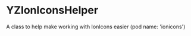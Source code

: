 YZIonIconsHelper
================

A class to help make working with IonIcons easier (pod name: 'ionicons')
